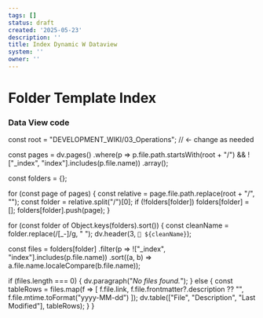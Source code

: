 ```yaml
---
tags: []
status: draft
created: '2025-05-23'
description: ''
title: Index Dynamic W Dataview
system: ''
owner: ''
---
```



# Folder Template Index

### Data View code

const root = "DEVELOPMENT_WIKI/03_Operations"; // ← change as needed

const pages = dv.pages()
  .where(p => p.file.path.startsWith(root + "/") && !["_index", "index"].includes(p.file.name))
  .array();

const folders = {};

for (const page of pages) {
  const relative = page.file.path.replace(root + "/", "");
  const folder = relative.split("/")[0];
  if (!folders[folder]) folders[folder] = [];
  folders[folder].push(page);
}

for (const folder of Object.keys(folders).sort()) {
  const cleanName = folder.replace(/[_-]/g, " ");
  dv.header(3, `📁 ${cleanName}`);

  const files = folders[folder]
    .filter(p => !["_index", "index"].includes(p.file.name))
    .sort((a, b) => a.file.name.localeCompare(b.file.name));

  if (files.length === 0) {
    dv.paragraph("_No files found._");
  } else {
    const tableRows = files.map(f => [
      f.file.link,
      f.file.frontmatter?.description ?? "",
      f.file.mtime.toFormat("yyyy-MM-dd")
    ]);
    dv.table(["File", "Description", "Last Modified"], tableRows);
  }
}

